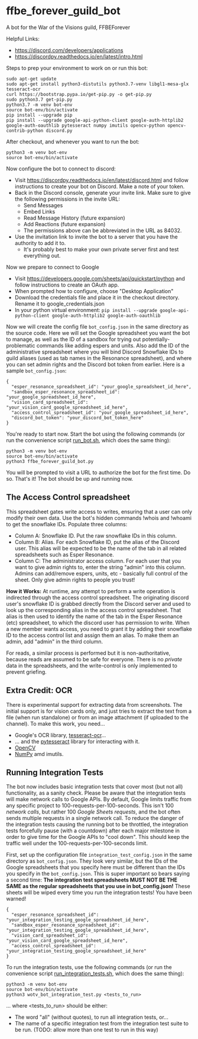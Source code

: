 # ffbe_forever_guild_bot
A bot for the War of the Visions guild, FFBEForever

Helpful Links:
* https://discord.com/developers/applications
* https://discordpy.readthedocs.io/en/latest/intro.html

Steps to prep your environment to work on or run this bot:
```
sudo apt-get update
sudo apt-get install python3-distutils python3.7-venv libgl1-mesa-glx tesseract-ocr
curl https://bootstrap.pypa.io/get-pip.py -o get-pip.py
sudo python3.7 get-pip.py
python3.7 -m venv bot-env
source bot-env/bin/activate
pip install --upgrade pip
pip install --upgrade google-api-python-client google-auth-httplib2 google-auth-oauthlib pytesseract numpy imutils opencv-python opencv-contrib-python discord.py
```

After checkout, and whenever you want to run the bot:
```
python3 -m venv bot-env
source bot-env/bin/activate
```

Now configure the bot to connect to discord:
* Visit https://discordpy.readthedocs.io/en/latest/discord.html and follow instructions to create your bot on Discord. Make a note of your token.
* Back in the Discord console, generate your invite link. Make sure to give the following permissions in the invite URL:
  * Send Messages
  * Embed Links
  * Read Message History (future expansion)
  * Add Reactions (future expansion)
  * The permissions above can be abbreviated in the URL as 84032.
* Use the invitation link to invite the bot to a server that you have the authority to add it to.
  * It's probably best to make your own private server first and test everything out.

Now we prepare to connect to Google
* Visit https://developers.google.com/sheets/api/quickstart/python and follow instructions to create an OAuth app.
* When prompted how to configure, choose "Desktop Application"
* Download the credentials file and place it in the checkout directory. Rename it to google_credentials.json
* In your python virtual environment:
```pip install --upgrade google-api-python-client google-auth-httplib2 google-auth-oauthlib```

Now we will create the config file ```bot_config.json``` in the same directory as the source code. Here we will set the Google spreadsheet you want the bot to manage, as well as the ID of a sandbox for trying out potentially-problematic commands like adding espers and units. Also add the ID of the administrative spreadsheet where you will bind Discord Snowflake IDs to guild aliases (used as tab names in the Resonance spreadsheet), and where you can set admin rights and the Discord bot token from earlier. Here is a sample ```bot_config.json```:
```
{
  "esper_resonance_spreadsheet_id": "your_google_spreadsheet_id_here",
  "sandbox_esper_resonance_spreadsheet_id": "your_google_spreadsheet_id_here",
  "vision_card_spreadsheet_id": "your_vision_card_google_spreadsheet_id_here",
  "access_control_spreadsheet_id": "your_google_spreadsheet_id_here",
  "discord_bot_token": "your_discord_bot_token_here"
}
```

You're ready to start now. Start the bot using the following commands  (or run the convenience script [run_bot.sh](run_bot.sh), which does the same thing):
```
python3 -m venv bot-env
source bot-env/bin/activate
python3 ffbe_forever_guild_bot.py
```
You will be prompted to visit a URL to authorize the bot for the first time. Do so. That's it! The bot should be up and running now.


## The Access Control spreadsheet

This spreadsheet gates write access to writes, ensuring that a user can only modify their own data. Use the bot's hidden commands !whois <username> and !whoami to get the snowflake IDs. Populate three columns:
* Column A: Snowflake ID. Put the raw snowflake IDs in this column.
* Column B: Alias. For each Snowflake ID, put the alias of the Discord user. This alias will be expected to be the name of the tab in all related spreadsheets such as Esper Resonance.
* Column C: The administrator access column. For each user that you want to give admin rights to, enter the string "admin" into this column. Admins can add/remove espers, units, etc - basically full control of the sheet. Only give admin rights to people you trust!

**How it Works:**
At runtime, any attempt to perform a write operation is indirected through the access control spreadsheet. The originating discord user's snowflake ID is grabbed directly from the Discord server and used to look up the corresponding alias in the access control spreadsheet. That alias is then used to identify the name of the tab in the Esper Resonance (etc) spreadsheet, to which the discord user has permission to write. When a new member wants access, you need to grant it by adding their snowflake ID to the access control list and assign them an alias. To make them an admin, add "admin" in the third column.

For reads, a similar process is performed but it is non-authoritative, because reads are assumed to be safe for everyone. There is no *private* data in the spreadsheets, and the write-control is only implemented to prevent griefing.


## Extra Credit: OCR
There is experimental support for extracting data from screenshots. The initial support is for vision cards only, and just tries to extract the text from a file (when run standalone)
or from an image attachment (if uploaded to the channel). To make this work, you need...
* Google's OCR library, [tesseract-ocr](https://github.com/tesseract-ocr/tesseract)...
* ... and the [pytesseract](https://pypi.org/project/pytesseract/) library for interacting with it.
* [OpenCV](https://pypi.org/project/opencv-python/)
* [NumPy](https://numpy.org/) amd imutils.


## Running Integration Tests
The bot now includes basic integration tests that cover most (but not all) functionality, as a sanity check. Please be aware that the integration tests will make network calls to Google APIs. By default, Google limits traffic from any specific project to 100-requests-per-100-seconds. This isn't 100 *network calls*, but rather 100 *Google Sheets requests*, and the bot often sends multiple requests in a single network call. To reduce the danger of the integration tests causing the running bot to be throttled, the integration tests forcefully pause (with a countdown) after each major milestone in order to give time for the Google APIs to "cool down". This should keep the traffic well under the 100-requests-per-100-seconds limit.

First, set up the configuration file ```integration_test_config.json``` in the same directory as ```bot_config.json```. They look very similar, but the IDs of the Google spreadsheets that you specify here must be 
different than the IDs you specify in the ```bot_config.json```. This is super important so bears saying a second time: **The integration test spreadsheets MUST NOT BE THE SAME as the regular spreadsheets that you use in bot_config.json!** These sheets will be wiped every time you run the integration tests! You have been warned!
```
{
  "esper_resonance_spreadsheet_id": "your_integration_testing_google_spreadsheet_id_here",
  "sandbox_esper_resonance_spreadsheet_id": "your_integration_testing_google_spreadsheet_id_here",
  "vision_card_spreadsheet_id": "your_vision_card_google_spreadsheet_id_here",
  "access_control_spreadsheet_id": "your_integration_testing_google_spreadsheet_id_here"
}
```

To run the integration tests, use the following commands (or run the convenience script [run_integration_tests.sh](run_integration_tests.sh), which does the same thing):
```
python3 -m venv bot-env
source bot-env/bin/activate
python3 wotv_bot_integration_test.py <tests_to_run>
```
... where &lt;tests_to_run&gt; should be either:
* The word "all" (without quotes), to run all integration tests, or...
* The name of a specific integration test from the integration test suite to be run. (TODO: allow more than one test to run in this way)